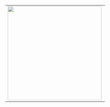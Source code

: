 <center>
<table>
    <tr>
        <td><img width="300px" align="left" src="https://github-readme-stats.vercel.app/api/top-langs/?username=spacexjedi&hide=html&layout=compact&theme=buefy" /></td>
    </tr>   
</table>
</center>

